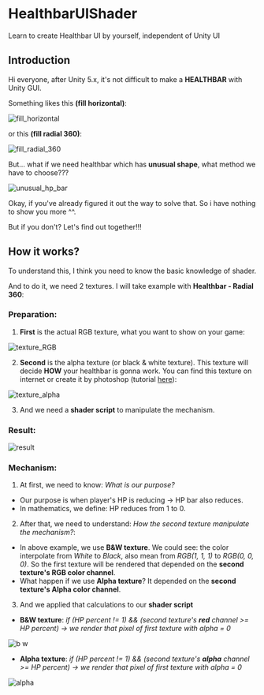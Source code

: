 # HealthbarUIShader
Learn to create Healthbar UI by yourself, independent of Unity UI
## Introduction
Hi everyone, after Unity 5.x, it's not difficult to make a **HEALTHBAR** with Unity GUI. 

Something likes this **(fill horizontal)**:

![fill_horizontal](https://user-images.githubusercontent.com/19847972/37563106-231d6a4e-2aac-11e8-8965-72d159a60657.gif)

or this **(fill radial 360)**:

![fill_radial_360](https://user-images.githubusercontent.com/19847972/37563148-e1495050-2aac-11e8-9081-23db0ff76744.gif)

But... what if we need healthbar which has **unusual shape**, what method we have to choose???

![unusual_hp_bar](https://user-images.githubusercontent.com/19847972/37563206-3b2cd2b2-2aae-11e8-9861-8832d0acbe60.png)

Okay, if you've already figured it out the way to solve that. So i have nothing to show you more ^^. 

But if you don't? Let's find out together!!!

## How it works?
To understand this, I think you need to know the basic knowledge of shader. 

And to do it, we need 2 textures. I will take example with **Healthbar - Radial 360**:

### Preparation:
1. **First** is the actual RGB texture, what you want to show on your game:

![texture_RGB](https://user-images.githubusercontent.com/19847972/37563537-913770de-2ab5-11e8-96b6-364443686a87.png)

2. **Second** is the alpha texture (or black & white texture). This texture will decide **HOW** your healthbar is gonna work. You can find this texture on internet or create it by photoshop (tutorial [here](https://www.photoshopessentials.com/basics/how-to-draw-gradients-with-the-gradient-tool-in-photoshop/)):

![texture_alpha](https://user-images.githubusercontent.com/19847972/37563538-9343718e-2ab5-11e8-907a-73512b2c89e3.png)

3. And we need a **shader script** to manipulate the mechanism.

### Result:

![result](https://user-images.githubusercontent.com/19847972/37563524-1fcea8ea-2ab5-11e8-8581-5ff1a17f0680.gif)

### Mechanism:
1. At first, we need to know: *What is our purpose?*
  - Our purpose is when player's HP is reducing -> HP bar also reduces.
  - In mathematics, we define: HP reduces from 1 to 0.
2. After that, we need to understand: *How the second texture manipulate the mechanism?*:
  - In above example, we use **B&W texture**. We could see: the color interpolate from *White* to *Black*, also mean from *RGB(1, 1, 1)* to *RGB(0, 0, 0)*. So the first texture will be rendered that depended on the **second texture's RGB color channel**.
  - What happen if we use **Alpha texture**? It depended on the **second texture's Alpha color channel**.
3. And we applied that calculations to our **shader script**
  - **B&W texture**: *if (HP percent != 1) && (second texture's __red__ channel >= HP percent) -> we render that pixel of first texture with alpha = 0*
  
![b w](https://user-images.githubusercontent.com/19847972/37563800-384cff92-2abb-11e8-803b-0059a9a08a96.JPG)
  - **Alpha texture**: *if (HP percent != 1) && (second texture's __alpha__ channel >= HP percent) -> we render that pixel of first texture with alpha = 0*
  
![alpha](https://user-images.githubusercontent.com/19847972/37563799-36b4e4b0-2abb-11e8-9b5e-fdea107691f3.JPG)


